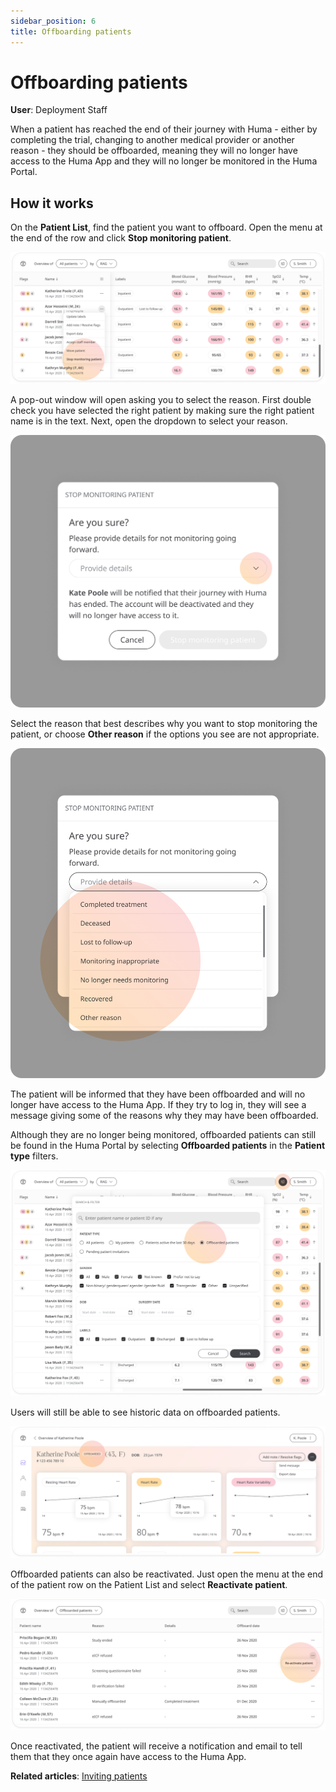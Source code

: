 ```yaml
---
sidebar_position: 6
title: Offboarding patients
---
```

# Offboarding patients
**User**: Deployment Staff 

When a patient has reached the end of their journey with Huma - either by completing the trial, changing to another medical provider or another reason - they should be offboarded, meaning they will no longer have access to the Huma App and they will no longer be monitored in the Huma Portal.

## How it works​
On the **Patient List**, find the patient you want to offboard. Open the menu at the end of the row and click **Stop monitoring patient**.

![Stop monitoring menu](./assets/OffboardPatient01.png)

A pop-out window will open asking you to select the reason. First double check you have selected the right patient by making sure the right patient name is in the text. Next, open the dropdown to select your reason.

![Check patient](./assets/OffboardPatient02.png)

Select the reason that best describes why you want to stop monitoring the patient, or choose **Other reason** if the options you see are not appropriate.

![Choose reason](./assets/OffboardPatient03.png)

The patient will be informed that they have been offboarded and will no longer have access to the Huma App. If they try to log in, they will see a message giving some of the reasons why they may have been offboarded. 

Although they are no longer being monitored, offboarded patients can still be found in the Huma Portal by selecting **Offboarded patients** in the **Patient type** filters.

![Filters menu](./assets/OffboardPatient04.png)

Users will still be able to see historic data on offboarded patients.

![Offboarded patients](./assets/OffboardPatient05.png)

Offboarded patients can also be reactivated. Just open the menu at the end of the patient row on the Patient List and select **Reactivate patient**.

![Reactivate patient](./assets/OffboardPatient06.png)

Once reactivated, the patient will receive a notification and email to tell them that they once again have access to the Huma App. 

**Related articles**: [Inviting patients](../roles-and-permissions/inviting-patients.md)

